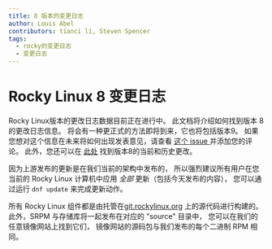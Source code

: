 ```yaml
---
title: 8 版本的变更日志
author: Louis Abel
contributors: tianci li, Steven Spencer
tags:
  - rocky的变更日志
  - 变更日志
---
```


# Rocky Linux 8 变更日志

Rocky Linux版本的更改日志数据目前正在进行中。 此文档将介绍如何找到版本 8 的更改日志信息。 将会有一种更正式的方法即将到来，它也将包括版本9。 如果您想对这个信息在未来将如何出现发表意见，请查看 [这个 issue ](https://github.com/rocky-linux/peridot/issues/9) 并添加您的评论。 此外，您还可以在 [此处](https://errata.build.resf.org/) 找到版本8的当前和历史更改。

因为上游发布的更新是在我们当前的架构中发布的， 所以强烈建议所有用户在您当前的 Rocky Linux 计算机中应用 *全部* 更新（包括今天发布的内容）， 您可以通过运行 `dnf update` 来完成更新动作。

所有 Rocky Linux 组件都是由托管在[git.rockylinux.org](https://git.rockylinux.org) 上的源代码进行构建的。 此外，SRPM 与存储库将一起发布在对应的 "source" 目录中， 您可以在我们的任意镜像网站上找到它们， 镜像网站的源码包与我们发布的每个二进制 RPM 相同。
